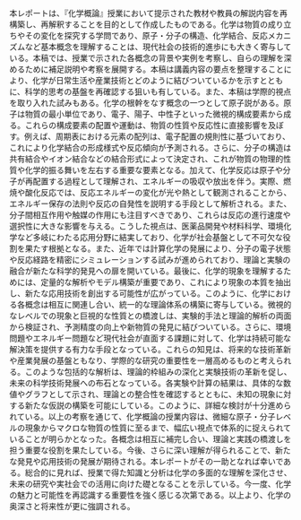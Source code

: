 本レポートは、『化学概論』授業において提示された教材や教員の解説内容を再構築し、再解釈することを目的として作成したものである。化学は物質の成り立ちやその変化を探究する学問であり、原子・分子の構造、化学結合、反応メカニズムなど基本概念を理解することは、現代社会の技術的進歩にも大きく寄与している。本稿では、授業で示された各概念の背景や実例を考察し、自らの理解を深めるために補足説明や考察を展開する。本稿は講義内容の要点を整理することにより、化学が日常生活や産業技術とどのように結びついているかを示すとともに、科学的思考の基盤を再確認する狙いも有している。また、本稿は学際的視点を取り入れた試みもある。化学の根幹をなす概念の一つとして原子説がある。原子は物質の最小単位であり、電子、陽子、中性子といった微視的構成要素から成る。これらの構成要素の配置や運動は、物質の性質や反応性に直接影響を及ぼす。例えば、周期表における元素の配列は、電子配置の規則性に基づいており、これにより化学結合の形成様式や反応傾向が予測される。さらに、分子の構造は共有結合やイオン結合などの結合形式によって決定され、これが物質の物理的性質や化学的振る舞いを左右する重要な要素となる。加えて、化学反応は原子や分子が再配置する過程として理解され、エネルギーの吸収や放出を伴う。実際、燃焼や酸化反応では、反応エネルギーの変化が光や熱として観測されることから、エネルギー保存の法則や反応の自発性を説明する手段として解析される。また、分子間相互作用や触媒の作用にも注目すべきであり、これらは反応の進行速度や選択性に大きな影響を与える。こうした視点は、医薬品開発や材料科学、環境化学など多岐にわたる応用分野に結実しており、化学が社会基盤として不可欠な役割を果たす根拠となる。また、近年では計算化学の発展により、分子の電子状態や反応経路を精密にシミュレーションする試みが進められており、理論と実験の融合が新たな科学的発見への扉を開いている。最後に、化学的現象を理解するためには、定量的な解析やモデル構築が重要であり、これにより現象の本質を抽出し、新たな応用技術を創出する可能性が広がっている。このように、化学における各概念は相互に関連し合い、統一的な理論体系の構築に寄与している。微視的なレベルでの現象と巨視的な性質との橋渡しは、実験的手法と理論的解析の両面から検証され、予測精度の向上や新物質の発見に結びついている。さらに、環境問題やエネルギー問題など現代社会が直面する課題に対して、化学は持続可能な解決策を提供する有力な手段となっている。これらの知見は、将来的な技術革新や産業発展の基盤ともなり、学際的な研究の重要性を一層高めるものと考えられる。このような包括的な解析は、理論的枠組みの深化と実験技術の革新を促し、未来の科学技術発展への布石となっている。各実験や計算の結果は、具体的な数値やグラフとして示され、理論との整合性を確認するとともに、未知の現象に対する新たな仮説の構築を可能にしている。このように、詳細な検討が十分進められている。以上の考察を通じて、化学概論の授業内容は、微細な原子・分子レベルの現象からマクロな物質の性質に至るまで、幅広い視点で体系的に捉えられていることが明らかとなった。各概念は相互に補完し合い、理論と実践の橋渡しを担う重要な役割を果たしている。今後、さらに深い理解が得られることで、新たな発見や応用技術の発展が期待される。本レポートがその一助となれば幸いである。総合的に見れば、授業で得た知識と分析は化学の多面的な理解を深化させ、未来の研究や実社会での活用に向けた礎となることを示している。今一度、化学の魅力と可能性を再認識する重要性を強く感じる次第である。以上より、化学の奥深さと将来性が更に強調される。
